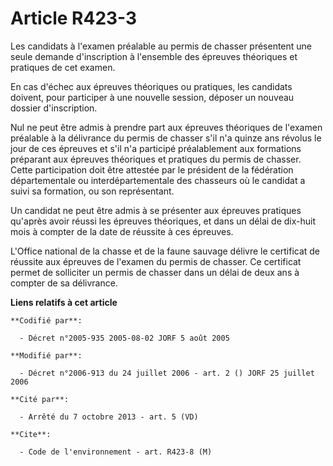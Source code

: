 # Article R423-3

Les candidats à l'examen préalable au permis de chasser présentent une seule demande d'inscription à l'ensemble des épreuves
théoriques et pratiques de cet examen.

En cas d'échec aux épreuves théoriques ou pratiques, les candidats doivent, pour participer à une nouvelle session, déposer
un nouveau dossier d'inscription.

Nul ne peut être admis à prendre part aux épreuves théoriques de l'examen préalable à la délivrance du permis de chasser s'il
n'a quinze ans révolus le jour de ces épreuves et s'il n'a participé préalablement aux formations préparant aux épreuves
théoriques et pratiques du permis de chasser. Cette participation doit être attestée par le président de la fédération
départementale ou interdépartementale des chasseurs où le candidat a suivi sa formation, ou son représentant.

Un candidat ne peut être admis à se présenter aux épreuves pratiques qu'après avoir réussi les épreuves théoriques, et dans
un délai de dix-huit mois à compter de la date de réussite à ces épreuves.

L'Office national de la chasse et de la faune sauvage délivre le certificat de réussite aux épreuves de l'examen du permis de
chasser. Ce certificat permet de solliciter un permis de chasser dans un délai de deux ans à compter de sa délivrance.

**Liens relatifs à cet article**

	**Codifié par**:

	  - Décret n°2005-935 2005-08-02 JORF 5 août 2005

	**Modifié par**:

	  - Décret n°2006-913 du 24 juillet 2006 - art. 2 () JORF 25 juillet 2006

	**Cité par**:

	  - Arrêté du 7 octobre 2013 - art. 5 (VD)

	**Cite**:

	  - Code de l'environnement - art. R423-8 (M)
